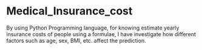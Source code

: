 # Medical_Insurance_cost
By using Python Programming language, for knowing estimate yearly insurance costs of people using a formulae, I have investigate how different factors such as age, sex, BMI, etc. affect the prediction.

